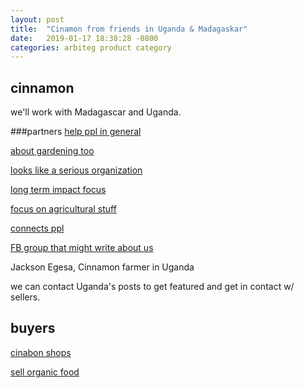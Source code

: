 ```yaml
---
layout: post
title:  "Cinamon from friends in Uganda & Madagaskar"
date:   2019-01-17 18:38:28 -0800
categories: arbiteg product category
---
```


## cinnamon
we'll work with Madagascar and Uganda.

###partners
[help ppl in general](https://madagascar.co.uk)

[about gardening too](http://www.feedbackmadagascar.net)

[looks like a serious organization](https://www.care.org/country/madagascar)

[long term impact focus](https://adra.org)

[focus on agricultural stuff](https://www.phipps.conservatory.org)

[connects ppl](http://www.blueplanetnetwork.org)

[FB group that might write about us](https://www.facebook.com/DailyMonitor/posts/even-though-he-did-not-succeed-the-first-time-he-tried-again-until-he-did-it-rig/10153358877937197/)

Jackson Egesa, Cinnamon farmer in Uganda

we can contact Uganda's posts to get featured and get in contact w/ sellers.

## buyers

[cinabon shops](https://www.laweekly.com/restaurants/10-best-cinnamon-rolls-in-los-angeles-2383796)

[sell organic food](http://edenmarket.us)



